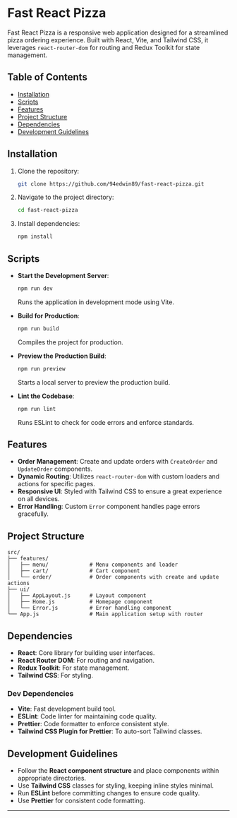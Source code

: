
# Fast React Pizza

Fast React Pizza is a responsive web application designed for a streamlined pizza ordering experience. Built with React, Vite, and Tailwind CSS, it leverages `react-router-dom` for routing and Redux Toolkit for state management.

## Table of Contents

- [Installation](#installation)
- [Scripts](#scripts)
- [Features](#features)
- [Project Structure](#project-structure)
- [Dependencies](#dependencies)
- [Development Guidelines](#development-guidelines)

## Installation

1. Clone the repository:

   ```bash
   git clone https://github.com/94edwin89/fast-react-pizza.git
   ```

2. Navigate to the project directory:

   ```bash
   cd fast-react-pizza
   ```

3. Install dependencies:

   ```bash
   npm install
   ```

## Scripts

- **Start the Development Server**: 
   ```bash
   npm run dev
   ```
  Runs the application in development mode using Vite.

- **Build for Production**: 
   ```bash
   npm run build
   ```
  Compiles the project for production.

- **Preview the Production Build**: 
   ```bash
   npm run preview
   ```
  Starts a local server to preview the production build.

- **Lint the Codebase**: 
   ```bash
   npm run lint
   ```
  Runs ESLint to check for code errors and enforce standards.

## Features

- **Order Management**: Create and update orders with `CreateOrder` and `UpdateOrder` components.
- **Dynamic Routing**: Utilizes `react-router-dom` with custom loaders and actions for specific pages.
- **Responsive UI**: Styled with Tailwind CSS to ensure a great experience on all devices.
- **Error Handling**: Custom `Error` component handles page errors gracefully.

## Project Structure

```
src/
├── features/
│   ├── menu/             # Menu components and loader
│   ├── cart/             # Cart component
│   └── order/            # Order components with create and update actions
├── ui/
│   ├── AppLayout.js      # Layout component
│   ├── Home.js           # Homepage component
│   └── Error.js          # Error handling component
└── App.js                # Main application setup with router
```

## Dependencies

- **React**: Core library for building user interfaces.
- **React Router DOM**: For routing and navigation.
- **Redux Toolkit**: For state management.
- **Tailwind CSS**: For styling.

### Dev Dependencies

- **Vite**: Fast development build tool.
- **ESLint**: Code linter for maintaining code quality.
- **Prettier**: Code formatter to enforce consistent style.
- **Tailwind CSS Plugin for Prettier**: To auto-sort Tailwind classes.

## Development Guidelines

- Follow the **React component structure** and place components within appropriate directories.
- Use **Tailwind CSS** classes for styling, keeping inline styles minimal.
- Run **ESLint** before committing changes to ensure code quality.
- Use **Prettier** for consistent code formatting.



---
